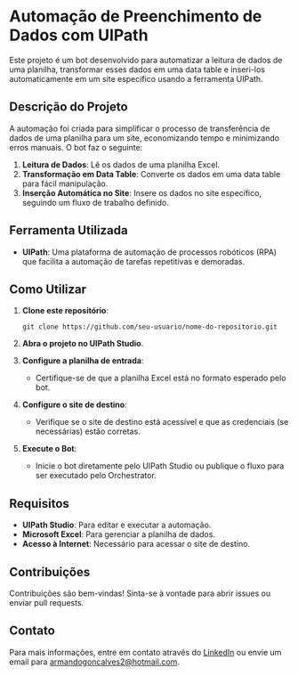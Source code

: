 # Automação de Preenchimento de Dados com UIPath

Este projeto é um bot desenvolvido para automatizar a leitura de dados de uma planilha, transformar esses dados em uma data table e inseri-los automaticamente em um site específico usando a ferramenta UIPath.

## Descrição do Projeto

A automação foi criada para simplificar o processo de transferência de dados de uma planilha para um site, economizando tempo e minimizando erros manuais. O bot faz o seguinte:

1. **Leitura de Dados**: Lê os dados de uma planilha Excel.
2. **Transformação em Data Table**: Converte os dados em uma data table para fácil manipulação.
3. **Inserção Automática no Site**: Insere os dados no site específico, seguindo um fluxo de trabalho definido.

## Ferramenta Utilizada

- **UIPath**: Uma plataforma de automação de processos robóticos (RPA) que facilita a automação de tarefas repetitivas e demoradas.

## Como Utilizar

1. **Clone este repositório**: 
   ```
   git clone https://github.com/seu-usuario/nome-do-repositorio.git
   ```

2. **Abra o projeto no UIPath Studio**.

3. **Configure a planilha de entrada**:
   - Certifique-se de que a planilha Excel está no formato esperado pelo bot.

4. **Configure o site de destino**:
   - Verifique se o site de destino está acessível e que as credenciais (se necessárias) estão corretas.

5. **Execute o Bot**:
   - Inicie o bot diretamente pelo UIPath Studio ou publique o fluxo para ser executado pelo Orchestrator.

## Requisitos

- **UIPath Studio**: Para editar e executar a automação.
- **Microsoft Excel**: Para gerenciar a planilha de dados.
- **Acesso à Internet**: Necessário para acessar o site de destino.

## Contribuições

Contribuições são bem-vindas! Sinta-se à vontade para abrir issues ou enviar pull requests.

## Contato

Para mais informações, entre em contato através do [LinkedIn](www.linkedin.com/in/armando-neto-b44972208) ou envie um email para armandogoncalves2@hotmail.com.

